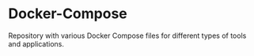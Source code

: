 # Docker-Compose
Repository with various Docker Compose files for different types of tools and applications.
